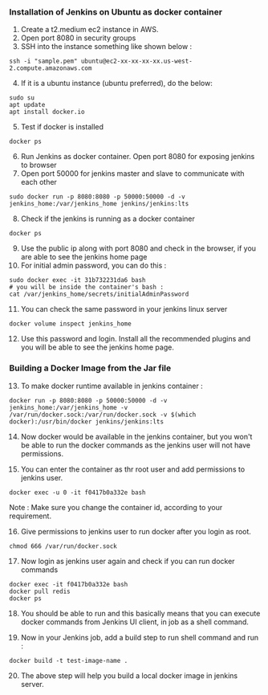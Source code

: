 ### Installation of Jenkins on Ubuntu as docker container

1) Create a t2.medium ec2 instance in AWS. 
2) Open port 8080 in security groups
3) SSH into the instance something like shown below :
```
ssh -i "sample.pem" ubuntu@ec2-xx-xx-xx-xx.us-west-2.compute.amazonaws.com
```
4) If it is a ubuntu instance (ubuntu preferred), do the below: 
```
sudo su 
apt update
apt install docker.io
```
5) Test if docker is installed 
```
docker ps
```
6) Run Jenkins as docker container. Open port 8080 for exposing jenkins to browser
7) Open port 50000 for jenkins master and slave to communicate with each other
```
sudo docker run -p 8080:8080 -p 50000:50000 -d -v jenkins_home:/var/jenkins_home jenkins/jenkins:lts
```
8) Check if the jenkins is running as a docker container
```
docker ps
```
9) Use the public ip along with port 8080 and check in the browser, if you are able to see the jenkins home page
10) For initial admin password, you can do this :
```
sudo docker exec -it 31b732231da6 bash
# you will be inside the container's bash : 
cat /var/jenkins_home/secrets/initialAdminPassword
```
11) You can check the same password in your jenkins linux server
```
docker volume inspect jenkins_home
```
12) Use this password and login. Install all the recommended plugins and you will be able to see the jenkins home page.

### Building a Docker Image from the Jar file

13) To make docker runtime available in jenkins container : 
```
docker run -p 8080:8080 -p 50000:50000 -d -v jenkins_home:/var/jenkins_home -v /var/run/docker.sock:/var/run/docker.sock -v $(which docker):/usr/bin/docker jenkins/jenkins:lts
```

14) Now docker would be available in the jenkins container, but you won't be able to run the docker commands as the jenkins user will not have permissions. 

15) You can enter the container as thr root user and add permissions to jenkins user.
```
docker exec -u 0 -it f0417b0a332e bash
```
Note : Make sure you change the container id, according to your requirement.

16) Give permissions to jenkins user to run docker after you login as root. 
```
chmod 666 /var/run/docker.sock
```

17) Now login as jenkins user again and check if you can run docker commands 
```
docker exec -it f0417b0a332e bash
docker pull redis
docker ps
```

18) You should be able to run and this basically means that you can execute docker commands from Jenkins UI client, in job as a shell command.

19) Now in your Jenkins job, add a build step to run shell command and run :
```
docker build -t test-image-name .
```

20) The above step will help you build a local docker image in jenkins server. 